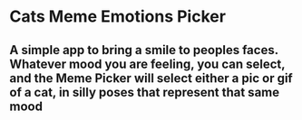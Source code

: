 # Cats Meme Emotions Picker

## A simple app to bring a smile to peoples faces.  Whatever mood you are feeling, you can select, and the Meme Picker will select either a pic or gif of a cat, in silly poses that represent that same mood
